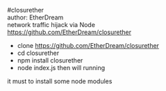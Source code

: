 #closurether  
author: EtherDream  
network traffic hijack via Node    
https://github.com/EtherDream/closurether    

+ clone  https://github.com/EtherDream/closurether  
+ cd closurether  
+ npm install closurether  
+ node index.js   then will running  

it must to install some node modules  
